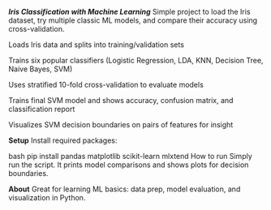 ***Iris Classification with Machine Learning***
Simple project to load the Iris dataset, try multiple classic ML models, and compare their accuracy using cross-validation.

Loads Iris data and splits into training/validation sets

Trains six popular classifiers (Logistic Regression, LDA, KNN, Decision Tree, Naive Bayes, SVM)

Uses stratified 10-fold cross-validation to evaluate models

Trains final SVM model and shows accuracy, confusion matrix, and classification report

Visualizes SVM decision boundaries on pairs of features for insight

**Setup**
Install required packages:

bash
pip install pandas matplotlib scikit-learn mlxtend
How to run
Simply run the script. It prints model comparisons and shows plots for decision boundaries.

**About**
Great for learning ML basics: data prep, model evaluation, and visualization in Python.
